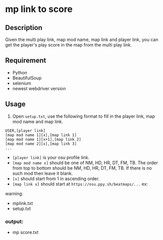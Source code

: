 # mp link to score

## Description
Given the multi play link, map mod name, map link and player link, you can get the player's play score in the map from the multi play link.

## Requirement
* Python
* BeautifulSoup
* selenium
* newest webdriver version

## Usage
1. Open `setup.txt`, use the following format to fill in the player link, map mod name and map link.  
```
USER,[player link]
[map mod name 1][x],[map link 1]  
[map mod name 1][x+1],[map link 2]  
[map mod name 2][x],[map link 3]  
...   
```
* `[player link]` is your osu profile link.  
* `[map mod name x]` should be one of NM, HD, HR, DT, FM, TB. The order from top to bottom should be NM, HD, HR, DT, FM, TB. If there is no such mod then leave it blank.
* `[x]` should start from 1 in ascending order.
* `[map link x]` should start at `https://osu.ppy.sh/beatmaps/...`
ex:

warning: 

* mplink.txt
* setup.txt
### output:
* mp score.txt

